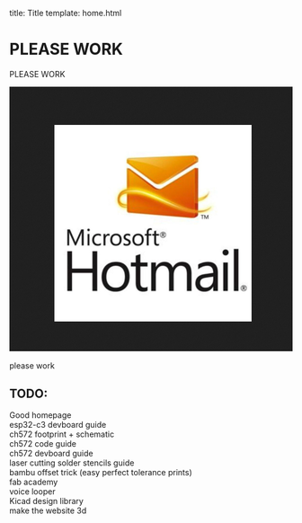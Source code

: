 title: Title
template: home.html


# PLEASE WORK
PLEASE WORK

![alt text](<Screenshot 2025-07-04 005921.png>)


please work 
## TODO:
Good homepage<br>
esp32-c3 devboard guide<br>
ch572 footprint + schematic<br>
ch572 code guide<br>
ch572 devboard guide<br>
laser cutting solder stencils guide<br>
bambu offset trick (easy perfect tolerance prints)<br>
fab academy<br>
voice looper<br>
Kicad design library<br>
make the website 3d <br>
